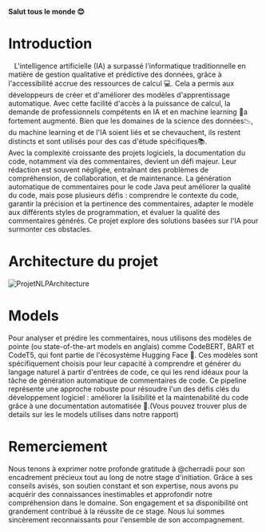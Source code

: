 **Salut tous le monde :blush:**
# Introduction
&nbsp;&nbsp;&nbsp;L'intelligence artificielle (IA) a surpassé l'informatique traditionnelle en matière de gestion qualitative et prédictive des données, grâce à l'accessibilité accrue des ressources de calcul :computer:. Cela a permis aux développeurs de créer et d'améliorer des modèles d'apprentissage automatique. Avec cette facilité d'accès à la puissance de calcul, la demande de professionnels compétents en IA et en machine learning 🤖a fortement augmenté. Bien que les domaines de la science des données:chart_with_downwards_trend:, du machine learning et de l'IA soient liés et se chevauchent, ils restent distincts et sont utilisés pour des cas d'étude spécifiques:books:.</br>
Avec la complexité croissante des projets logiciels, la documentation du code, notamment via des commentaires, devient un défi majeur. Leur rédaction est souvent négligée, entraînant des problèmes de compréhension, de collaboration, et de maintenance. La génération automatique de commentaires pour le code Java peut améliorer la qualité du code, mais pose plusieurs défis : comprendre le contexte du code, garantir la précision et la pertinence des commentaires, adapter le modèle aux différents styles de programmation, et évaluer la qualité des commentaires générés. Ce projet explore des solutions basées sur l'IA pour surmonter ces obstacles.
</br>
# Architecture du projet
![ProjetNLPArchitecture](https://github.com/user-attachments/assets/ab8df532-08d4-4624-84c5-9d031075a7df)
<br>
# Models
Pour analyser et prédire les commentaires, nous utilisons des modèles de pointe (ou state-of-the-art models en anglais)
comme CodeBERT, BART et CodeT5, qui font partie de l'écosystème Hugging
Face :hugs:. Ces modèles sont spécifiquement choisis pour leur capacité à comprendre
et générer du langage naturel à partir d'entrées de code, ce qui les rend idéaux
pour la tâche de génération automatique de commentaires de code. Ce pipeline
représente une approche robuste pour résoudre l'un des défis clés du
développement logiciel : améliorer la lisibilité et la maintenabilité du code grâce à
une documentation automatisée :pencil:.(Vous pouvez trouver plus de details sur les le models utilises dans notre rapport)
# Remerciement 
Nous tenons à exprimer notre profonde gratitude à @cherradii pour son encadrement précieux tout au long de notre stage d'initiation. Grâce à ses conseils avisés, son soutien constant et son expertise, nous avons pu acquérir des connaissances inestimables et approfondir notre compréhension dans le domaine. Son engagement et sa disponibilité ont grandement contribué à la réussite de ce stage. Nous lui sommes sincèrement reconnaissants pour l'ensemble de son accompagnement.
